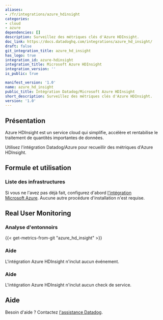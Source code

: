 ```yaml
---
aliases:
- /fr/integrations/azure_hdinsight
categories:
- cloud
- azure
dependencies: []
description: Surveillez des métriques clés d'Azure HDInsight.
doc_link: https://docs.datadoghq.com/integrations/azure_hd_insight/
draft: false
git_integration_title: azure_hd_insight
has_logo: true
integration_id: azure-hdinsight
integration_title: Microsoft Azure HDInsight
integration_version: ''
is_public: true

manifest_version: '1.0'
name: azure_hd_insight
public_title: Intégration Datadog/Microsoft Azure HDInsight
short_description: Surveillez des métriques clés d'Azure HDInsight.
version: '1.0'
---
```


<!--  SOURCED FROM https://github.com/DataDog/dogweb -->
## Présentation

Azure HDInsight est un service cloud qui simplifie, accélère et rentabilise le traitement de quantités importantes de données.

Utilisez l'intégration Datadog/Azure pour recueillir des métriques d'Azure HDInsight.

## Formule et utilisation

### Liste des infrastructures

Si vous ne l'avez pas déjà fait, configurez d'abord [l'intégration Microsoft Azure][1]. Aucune autre procédure d'installation n'est requise.

## Real User Monitoring

### Analyse d'entonnoirs
{{< get-metrics-from-git "azure_hd_insight" >}}


### Aide

L'intégration Azure HDInsight n'inclut aucun événement.

### Aide

L'intégration Azure HDInsight n'inclut aucun check de service.

## Aide

Besoin d'aide ? Contactez [l'assistance Datadog][3].

[1]: https://docs.datadoghq.com/fr/integrations/azure/
[2]: https://github.com/DataDog/dogweb/blob/prod/integration/azure_hd_insight/azure_hd_insight_metadata.csv
[3]: https://docs.datadoghq.com/fr/help/
